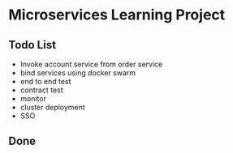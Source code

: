 # Microservices Learning Project

## Todo List

* Invoke account service from order service
* bind services using docker swarm
* end to end test
* contract test
* monitor
* cluster deployment
* SSO

## Done

